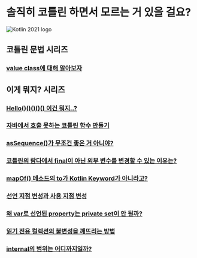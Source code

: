 # 솔직히 코틀린 하면서 모르는 거 있을 걸요?

![Kotlin 2021 logo](https://user-images.githubusercontent.com/48639421/122698153-b5f0bf80-d281-11eb-817d-bc3bf9b2db83.png)

## 코틀린 문법 시리즈
### [value class에 대해 알아보자](https://velog.io/@dhwlddjgmanf/Kotlin-1.5%EC%97%90-%EC%B6%94%EA%B0%80%EB%90%9C-value-class%EC%97%90-%EB%8C%80%ED%95%B4-%EC%95%8C%EC%95%84%EB%B3%B4%EC%9E%90)  

## 이게 뭐지? 시리즈
### [Hello()()()()() 이건 뭐지..?](https://velog.io/@dhwlddjgmanf/Hello-%EC%9D%B4%EA%B1%B4-%EB%AD%90%EC%A7%80)  
### [자바에서 호출 못하는 코틀린 함수 만들기](https://velog.io/@dhwlddjgmanf/%EC%9E%90%EB%B0%94%EC%97%90%EC%84%9C-%ED%98%B8%EC%B6%9C-%EB%AA%BB%ED%95%98%EB%8A%94-%EC%BD%94%ED%8B%80%EB%A6%B0-%ED%95%A8%EC%88%98-%EB%A7%8C%EB%93%A4%EA%B8%B0)  
### [asSequence()가 무조건 좋은 거 아니야?](https://velog.io/@dhwlddjgmanf/Kotlin-asSequence-vs-non-asSequence)  
### [코틀린의 람다에서 final이 아닌 외부 변수를 변경할 수 있는 이유는?](https://velog.io/@dhwlddjgmanf/%EC%9E%90%EB%B0%94%EC%97%90%EC%84%A0-%EC%95%88-%EB%90%98%EB%8A%94%EB%8D%B0-%EC%BD%94%ED%8B%80%EB%A6%B0%EC%9D%98-%EB%9E%8C%EB%8B%A4%EC%97%90%EC%84%9C-final%EC%9D%B4-%EC%95%84%EB%8B%8C-%EC%99%B8%EB%B6%80-%EB%B3%80%EC%88%98%EB%A5%BC-%EB%B3%80%EA%B2%BD%ED%95%A0-%EC%88%98-%EC%9E%88%EB%8A%94-%EC%9D%B4%EC%9C%A0%EB%8A%94)  
### [mapOf() 메소드의 to가 Kotlin Keyword가 아니라고?](https://velog.io/@dhwlddjgmanf/mapOf-%EB%A9%94%EC%86%8C%EB%93%9C%EC%9D%98-to%EA%B0%80-Kotlin-Keyword%EA%B0%80-%EC%95%84%EB%8B%88%EB%9D%BC%EA%B3%A0)  
### [선언 지점 변성과 사용 지점 변성](https://velog.io/@dhwlddjgmanf/%EC%84%A0%EC%96%B8-%EC%A7%80%EC%A0%90-%EB%B3%80%EC%84%B1%EA%B3%BC-%EC%82%AC%EC%9A%A9-%EC%A7%80%EC%A0%90-%EB%B3%80%EC%84%B1)  
### [왜 var로 선언된 property는 private set이 안 될까?](https://velog.io/@dhwlddjgmanf/%EC%99%9C-var%EB%A1%9C-%EC%84%A0%EC%96%B8%EB%90%9C-property%EB%8A%94-private-set%EC%9D%B4-%EC%95%88-%EB%90%A0%EA%B9%8C)  
### [읽기 전용 컬렉션의 불변성을 깨뜨리는 방법](https://velog.io/@dhwlddjgmanf/%EC%9D%BD%EA%B8%B0-%EC%A0%84%EC%9A%A9-%EC%BB%AC%EB%A0%89%EC%85%98%EC%9D%98-%EB%B6%88%EB%B3%80%EC%84%B1%EC%9D%84-%EA%B9%A8%EB%9C%A8%EB%A6%AC%EB%8A%94-%EB%B0%A9%EB%B2%95)  
### [internal의 범위는 어디까지일까?](https://velog.io/@dhwlddjgmanf/internal%EC%9D%98-%EB%B2%94%EC%9C%84%EB%8A%94-%EC%96%B4%EB%94%94%EA%B9%8C%EC%A7%80%EC%9D%BC%EA%B9%8C)  
